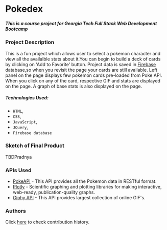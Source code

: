 # Pokedex
##### This is a course project for Georgia Tech Full Stack Web Development Bootcamp

### Project Description 
This is a fun project which allows user to select a pokemon character and view all the availalble stats about it.You can begin to build a deck of cards by clicking on 'Add to Favorite' button. Project data is saved in [Firebase](https://firebase.google.com) database,so when you revisit the page your cards are still available.
Left panel on the page displays few pokemon cards pre-loaded from Poke API. When you click on any of the card, respective GIF and stats are displayed on the page. A graph of base stats is also displayed on the page.

##### Technologies Used:
* `HTML`,
* `CSS`,
* `JavaScript`,
* `JQuery`,
* `Firebase database`

### Sketch of Final Product 
 TBDPradnya
  
### APIs Used 
* [PokeAPI](pokeapi.co) - This API provides all the Pokemon data in RESTful format. 
* [Plotly](plot.ly) - Scientific graphing and plotting libraries for making interactive, web-ready, publication-quality graphs.
* [Giphy API](giphy.com) - This API provides largest collection of online GIF's. 

### Authors
Click [here](https://github.com/pshegde123/pokedex.github.io/graphs/contributors) to check contribution history.
